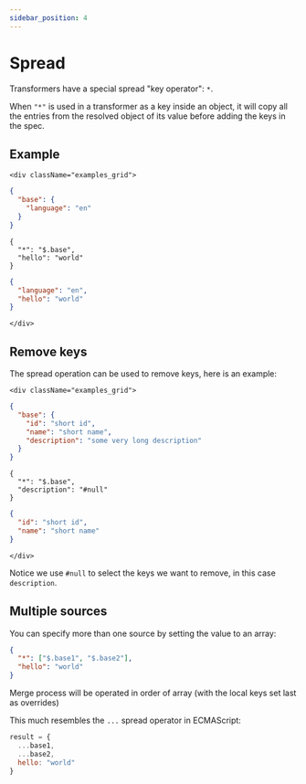 ```yaml
---
sidebar_position: 4
---
```


# Spread

Transformers have a special spread "key operator": `*`.

When `"*"` is used in a transformer as a key inside an object, it will copy all the entries from the resolved object of its value before adding the keys in the spec.

## Example

```mdx-code-block
<div className="examples_grid">
```
```json title="Input"
{
  "base": {
    "language": "en"
  }
}
```
```transformers title="Definition" {2}
{
  "*": "$.base",
  "hello": "world"
}
```
```json title="Output"
{
  "language": "en",
  "hello": "world"
}
```
```mdx-code-block
</div>
```

## Remove keys

The spread operation can be used to remove keys, here is an example:

```mdx-code-block
<div className="examples_grid">
```
```json title="Input"
{
  "base": {
    "id": "short id",
    "name": "short name",
    "description": "some very long description"
  }
}
```
```transformers title="Definition" {3}
{
  "*": "$.base",
  "description": "#null"
}
```
```json title="Output"
{
  "id": "short id",
  "name": "short name"
}
```

```mdx-code-block
</div>
```
Notice we use `#null` to select the keys we want to remove, in this case `description`.



## Multiple sources

You can specify more than one source by setting the value to an array:
```json {2}
{
  "*": ["$.base1", "$.base2"],
  "hello": "world"
}
```
Merge process will be operated in order of array (with the local keys set last as overrides)

This much resembles the `...` spread operator in ECMAScript:
```javascript {2,3}
result = {
  ...base1,
  ...base2,
  hello: "world"
}
```